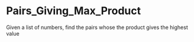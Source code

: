 # Pairs_Giving_Max_Product
Given a list of numbers, find the pairs whose the product gives the highest value

